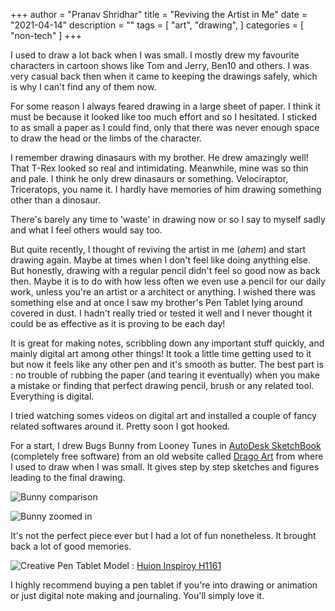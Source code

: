 +++
author = "Pranav Shridhar"
title = "Reviving the Artist in Me"
date = "2021-04-14"
description = ""
tags = [
    "art",
    "drawing",
]
categories = [
    "non-tech"
]
+++

I used to draw a lot back when I was small. I mostly drew my favourite characters in cartoon shows like Tom and Jerry, Ben10 and others. I was very casual back then when it came to keeping the drawings safely, which is why I can't find any of them now.

For some reason I always feared drawing in a large sheet of paper. I think it must be because it looked like too much effort and so I hesitated. I sticked to as small a paper as I could find, only that there was never enough space to draw the head or the limbs of the character.

I remember drawing dinasaurs with my brother. He drew amazingly well! That T-Rex looked so real and intimidating. Meanwhile, mine was so thin and pale.
I think he only drew dinasaurs or something. Velociraptor, Triceratops, you name it.
I hardly have memories of him drawing something other than a dinosaur.

There's barely any time to 'waste' in drawing now or so I say to myself sadly and what I feel others would say too.

But quite recently, I thought of reviving the artist in me (*ahem*) and start drawing again. Maybe at times when I don't feel like doing anything else.
But honestly, drawing with a regular pencil didn't feel so good now as back then. Maybe it is to do with how less often we even use a pencil for our daily work, unless you're an artist or a architect or anything.
I wished there was something else and at once I saw my brother's Pen Tablet lying around covered in dust. I hadn't really tried or tested it well and I never thought it could be as effective as it is proving to be each day!

It is great for making notes, scribbling down any important stuff quickly, and mainly digital art among other things! It took a little time getting used to it but now it feels like any other pen and it's smooth as butter. The best part is : no trouble of rubbing the paper (and tearing it eventually) when you make a mistake or finding that perfect drawing pencil, brush or any related tool. Everything is digital.

I tried watching somes videos on digital art and installed a couple of fancy related softwares around it. Pretty soon I got hooked.

For a start, I drew Bugs Bunny from Looney Tunes in [AutoDesk SketchBook](https://www.autodesk.com/products/sketchbook/overview) (completely free software) from an old website called [Drago Art](https://dragoart.com/) from where I used to draw when I was small. It gives step by step sketches and figures leading to the final drawing.

![Bunny comparison](/images/bunny_compare.png)

![Bunny zoomed in](/images/bunny.png)

It's not the perfect piece ever but I had a lot of fun nonetheless. It brought back a lot of good memories. 

![Creative Pen Tablet](/images/pen_tablet.jpeg)
Model : [Huion Inspiroy H1161](https://www.huion.com/pen_tablet/Inspiroy/H1161.html)

I highly recommend buying a pen tablet if you're into drawing or animation or just digital note making and journaling. You'll simply love it.